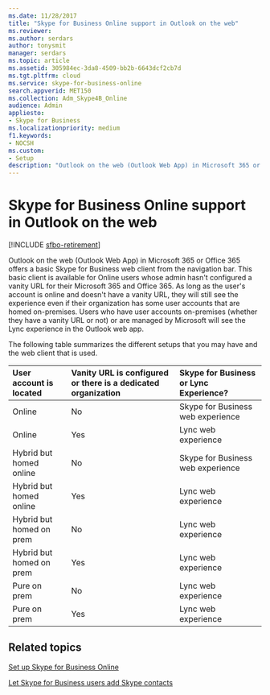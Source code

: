 ```yaml
---
ms.date: 11/28/2017
title: "Skype for Business Online support in Outlook on the web"
ms.reviewer: 
ms.author: serdars
author: tonysmit
manager: serdars
ms.topic: article
ms.assetid: 305984ec-3da8-4509-bb2b-6643dcf2cb7d
ms.tgt.pltfrm: cloud
ms.service: skype-for-business-online
search.appverid: MET150
ms.collection: Adm_Skype4B_Online
audience: Admin
appliesto:
- Skype for Business
ms.localizationpriority: medium
f1.keywords:
- NOCSH
ms.custom:
- Setup
description: "Outlook on the web (Outlook Web App) in Microsoft 365 or Office 365 offers a basic Skype for Business web client from the navigation bar. This basic client is available for Online users whose admin hasn't configured a vanity URL for their Microsoft 365 and Office 365. As long as the user's account is online and doesn't have a vanity URL, they will still see the experience even if their organization has some user accounts that are homed on-premises. Users who have user accounts on-premises (whether they have a vanity URL or not) or are managed by Microsoft will see the Lync experience in the Outlook web app."
---
```


# Skype for Business Online support in Outlook on the web

[!INCLUDE [sfbo-retirement](../../Hub/includes/sfbo-retirement.md)]

Outlook on the web (Outlook Web App) in Microsoft 365 or Office 365 offers a basic Skype for Business web client from the navigation bar. This basic client is available for Online users whose admin hasn't configured a vanity URL for their Microsoft 365 and Office 365. As long as the user's account is online and doesn't have a vanity URL, they will still see the experience even if their organization has some user accounts that are homed on-premises. Users who have user accounts on-premises (whether they have a vanity URL or not) or are managed by Microsoft will see the Lync experience in the Outlook web app.
  
The following table summarizes the different setups that you may have and the web client that is used.
  
|**User account is located** <br/> |**Vanity URL is configured or there is a dedicated organization** <br/> |**Skype for Business or Lync Experience?** <br/> |
|:-----|:-----|:-----|
|Online  <br/> |No  <br/> |Skype for Business web experience  <br/> |
|Online  <br/> |Yes  <br/> |Lync web experience  <br/> |
|Hybrid but homed online  <br/> |No  <br/> |Skype for Business web experience  <br/> |
|Hybrid but homed online  <br/> |Yes  <br/> |Lync web experience  <br/> |
|Hybrid but homed on prem  <br/> |No  <br/> |Lync web experience  <br/> |
|Hybrid but homed on prem  <br/> |Yes  <br/> |Lync web experience  <br/> |
|Pure on prem  <br/> |No  <br/> |Lync web experience  <br/> |
|Pure on prem  <br/> |Yes  <br/> |Lync web experience  <br/> |
   

## Related topics
[Set up Skype for Business Online](set-up-skype-for-business-online.md)

[Let Skype for Business users add Skype contacts](let-skype-for-business-users-add-skype-contacts.md)

  
 

